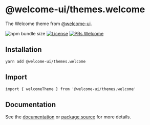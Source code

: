 # @welcome-ui/themes.welcome

The Welcome theme from [@welcome-ui](https://welcome-ui.com).

![npm bundle size](https://img.shields.io/bundlephobia/minzip/@welcome-ui/themes.welcome) [![License](https://img.shields.io/npm/l/welcome-ui.svg)](https://github.com/WTTJ/welcome-ui/blob/master/LICENSE) [![PRs Welcome](https://img.shields.io/badge/PRs-welcome-mediumspringgreen.svg)](ttps://github.com/WTTJ/welcome-ui/blob/master/CONTRIBUTING.md)

## Installation

    yarn add @welcome-ui/themes.welcome

## Import

    import { welcomeTheme } from '@welcome-ui/themes.welcome'

## Documentation

See the [documentation](https://welcome-ui.com) or [package source](https://github.com/WTTJ/welcome-ui/tree/master/packages/Themes/Welcome) for more details.

